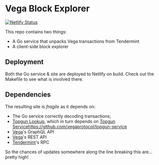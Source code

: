 #  Vega Block Explorer
[![Netlify Status](https://api.netlify.com/api/v1/badges/4fff1f7f-315e-46dd-b821-2ddae569ebbc/deploy-status)](https://app.netlify.com/sites/vega-testnet-explorer/deploys)

This repo contains two things:
- A Go service that unpacks Vega transactions from Tendermint
- A client-side block explorer

## Deployment
Both the Go service & site are deployed to Netlify on build. Check out the Makefile to see what is involved there.

## Dependencies
The resulting site is *fragile* as it depends on:
- The Go service correctly decoding transactions;
- [Topgun Lookup](https://github.com/vegaprotocol/topgun-lookup), which in turn depends on [Topgun Service]()https://github.com/vegaprotocol/topgun-service
- [Vega](https://github.com/vegaprotocol/vega)'s GraphQL API
- [Vega](https://github.com/vegaprotocol/vega)'s REST API
- [Tendermint](https://github.com/tendermint/tendermint)'s RPC

So the chances of updates somewhere along the line breaking this are... pretty high!
